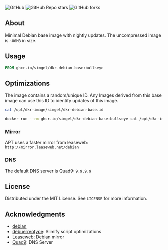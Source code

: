 ![GitHub](https://img.shields.io/github/license/simgel/dkr-debian-base?style=for-the-badge)
![GitHub Repo stars](https://img.shields.io/github/stars/simgel/dkr-debian-base?style=for-the-badge)
![GitHub forks](https://img.shields.io/github/forks/simgel/dkr-debian-base?style=for-the-badge)

## About

Minimal Debian base image with nightly updates.
The uncompressed image is `~80MB`  in size.

## Usage

```Dockerfile
FROM ghcr.io/simgel/dkr-debian-base:bullseye
```


## Optimizations

The image contains a random/unique ID. Any Images derived from this base image can use this ID to identify updates of this image.

```sh
cat /opt/dkr-image/simgel/dkr-debian-base.id

docker run --rm ghcr.io/simgel/dkr-debian-base:bullseye cat /opt/dkr-image/simgel/dkr-debian-base.id
```

### Mirror

APT uses a faster mirror from leaseweb: `http://mirror.leaseweb.net/debian` 

### DNS

The default DNS server is Quad9: `9.9.9.9`


## License

Distributed under the MIT License. See `LICENSE` for more information.


## Acknowledgments

* [debian](https://www.debian.org/)
* [debuerreotype](https://github.com/debuerreotype/debuerreotype): Slimify script optimizations
* [Leaseweb](https://mirror.leaseweb.net/): Debian mirror
* [Quad9](https://www.quad9.net/): DNS Server